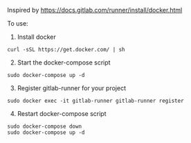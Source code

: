 Inspired by https://docs.gitlab.com/runner/install/docker.html

To use:
1. Install docker
```
curl -sSL https://get.docker.com/ | sh
```


2. Start the docker-compose script
```
sudo docker-compose up -d
```


3. Register gitlab-runner for your project
```
sudo docker exec -it gitlab-runner gitlab-runner register
```


4. Restart docker-compose script
```
sudo docker-compose down
sudo docker-compose up -d
```
